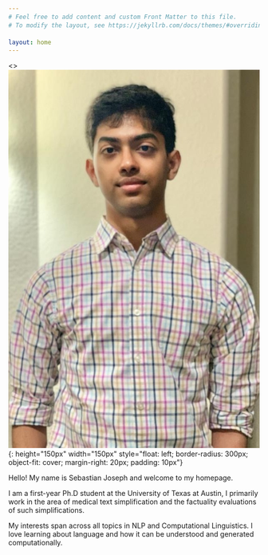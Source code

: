 ```yaml
---
# Feel free to add content and custom Front Matter to this file.
# To modify the layout, see https://jekyllrb.com/docs/themes/#overriding-theme-defaults

layout: home
---
```


<> ![profile](/f559b167-cb7e-4609-8d4a-b941e924485e2.JPG){: height="150px" width="150px" style="float: left; border-radius: 300px; object-fit: cover; margin-right: 20px; padding: 10px"}

Hello! My name is Sebastian Joseph and welcome to my homepage. 

I am a first-year Ph.D student at the University of Texas at Austin, I primarily work in the area of medical text simplification and the factuality evaluations of such simplifications. 

My interests span across all topics in NLP and Computational Linguistics. I love learning about language and how it can be understood and generated computationally. 


